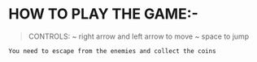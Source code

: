 # HOW TO PLAY THE GAME:-

 > CONTROLS:
    ~ right arrow and left arrow to move
    ~ space to jump

    You need to escape from the enemies and collect the coins
